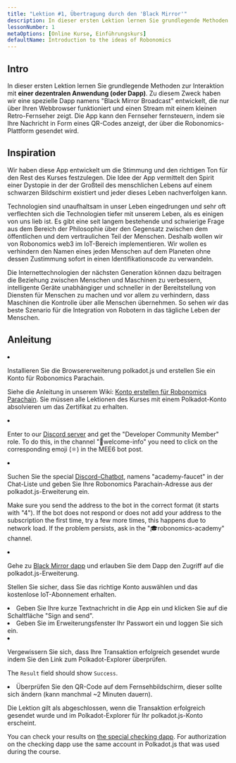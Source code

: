```yaml
---
title: "Lektion #1, Übertragung durch den 'Black Mirror'"
description: In dieser ersten Lektion lernen Sie grundlegende Methoden zur Interaktion mit einer dezentralen Anwendung (oder Dapp).
lessonNumber: 1
metaOptions: [Online Kurse, Einführungskurs]
defaultName: Introduction to the ideas of Robonomics
---
```


## Intro

In dieser ersten Lektion lernen Sie grundlegende Methoden zur Interaktion mit **einer dezentralen Anwendung (oder Dapp)**. Zu diesem Zweck haben wir eine spezielle Dapp namens "Black Mirror Broadcast" entwickelt, die nur über Ihren Webbrowser funktioniert und einen Stream mit einem kleinen Retro-Fernseher zeigt. Die App kann den Fernseher fernsteuern, indem sie Ihre Nachricht in Form eines QR-Codes anzeigt, der über die Robonomics-Plattform gesendet wird.

## Inspiration

Wir haben diese App entwickelt um die Stimmung und den richtigen Ton für den Rest des Kurses festzulegen. Die Idee der App vermittelt den Spirit einer Dystopie in der der Großteil des menschlichen Lebens auf einem schwarzen Bildschirm existiert und jeder dieses Leben nachverfolgen kann. 

Technologien sind unaufhaltsam in unser Leben eingedrungen und sehr oft verflechten sich die Technologien tiefer mit unserem Leben, als es einigen von uns lieb ist. Es gibt eine seit langem bestehende und schwierige Frage aus dem Bereich der Philosophie über den Gegensatz zwischen dem öffentlichen und dem vertraulichen Teil der Menschen. Deshalb wollen wir von Robonomics web3 im IoT-Bereich implementieren. Wir wollen es verhindern den Namen eines jeden Menschen auf dem Planeten ohne dessen Zustimmung sofort in einen Identifikationscode zu verwandeln. 

Die Internettechnologien der nächsten Generation können dazu beitragen die Beziehung zwischen Menschen und Maschinen zu verbessern, intelligente Geräte unabhängiger und schneller in der Bereitstellung von Diensten für Menschen zu machen und vor allem zu verhindern, dass Maschinen die Kontrolle über alle Menschen übernehmen. So sehen wir das beste Szenario für die Integration von Robotern in das tägliche Leben der Menschen.

## Anleitung

<List type="numbers">

<li>

Installieren Sie die Browsererweiterung polkadot.js und erstellen Sie ein Konto für Robonomics Parachain. 

Siehe die Anleitung in unserem Wiki: [Konto erstellen für Robonomics Parachain](https://wiki.robonomics.network/docs/create-account-in-dapp/). Sie müssen alle Lektionen des Kurses mit einem Polkadot-Konto absolvieren um das Zertifikat zu erhalten.

</li>

<li>

Enter to our [Discord server](https://discord.gg/xqDgG3EGm9) and get the "Developer Community Member" role. To do this, in the channel "👋welcome-info" you need to click on the corresponding emoji (⚛️) in the MEE6 bot post.

</li>

<li>

Suchen Sie the special [Discord-Chatbot](https://discord.com/channels/803947358492557312/944186892038053899), namens "academy-faucet" in der Chat-Liste und geben Sie Ihre Robonomics Parachain-Adresse aus der polkadot.js-Erweiterung ein.

Make sure you send the address to the bot in the correct format (it starts with "4"). If the bot does not respond or does not add your address to the subscription the first time, try a few more times, this happens due to network load. If the problem persists, ask in the "🎓robonomics-academy" channel.

</li>

<li>

Gehe zu [Black Mirror dapp](https://blackmirror.robonomics.academy) und erlauben Sie dem Dapp den Zugriff auf die polkadot.js-Erweiterung. 

Stellen Sie sicher, dass Sie das richtige Konto auswählen und das kostenlose IoT-Abonnement erhalten.

</li>

<li>
Geben Sie Ihre kurze Textnachricht in die App ein und klicken Sie auf die Schaltfläche "Sign and send".
</li>

<li>
Geben Sie im Erweiterungsfenster Ihr Passwort ein und loggen Sie sich ein.
</li>

<li>

Vergewissern Sie sich, dass Ihre Transaktion erfolgreich gesendet wurde indem Sie den Link zum Polkadot-Explorer überprüfen.

The <code>Result</code> field should show <code>Success</code>.
</li>

<li>
Überprüfen Sie den QR-Code auf dem Fernsehbildschirm, dieser sollte sich ändern (kann manchmal ~2 Minuten dauern).
</li>
</List>

<Result>

Die Lektion gilt als abgeschlossen, wenn die Transaktion erfolgreich gesendet wurde und im Polkadot-Explorer für Ihr polkadot.js-Konto erscheint.

You can check your results on [the special checking dapp](https://lk.robonomics.academy/). For authorization on the checking dapp use the same account in Polkadot.js that was used during the course.

</Result>
